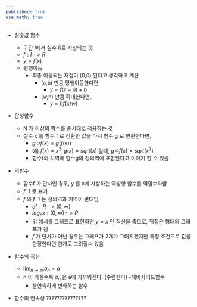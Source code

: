 ```yaml
---
published: true
use_math: true
---
```

- 실숫값 함수 
  - 구간 $I$에서 실수 $R$로 사상되는 것
  - $f:I->R$
  - $y=f(x)$
  - 평행이동
    - 최종 이동되는 지점이 (0,0) 된다고 생각하고 계산
      - (a,b) 만큼 평행이동한다면,
         - $y=f(x-a)+b$
      - (w,h) 만큼 확대한다면,
         - $y=hf(x/w)$

- 합성함수
  - N 개 이상의 함수를 순서대로 적용하는 것
  - 실수 x 를 함수 f 로 전환한 값을 다시 함수 g 로 변환한다면,
    - $gㅇf(x) = g(f(x))$
    - 예) $f(x)=x^2, g(x)=sqrt(x)$ 일때, $gㅇf(x) = sqrt(x^2)$
    - 함수f의 치역에 함수g의 정의역에 포함된다고 이야기 할 수 있음

- 역함수
  - 함수f 가 단사인 경우, y 를 x에 사상하는 역방향 함수를 역함수라함
  - $f^-1$ 로 표기
  - $f$ 와 $f^-1$ 는 정의역과 치역이 반대임
    - $e^x : R -> (0, ∞)$
    - $log_e x : (0, ∞) -> R$
    - 위 예시를 그래프로 표현하면 $y=x$ 인 직선을 축으로, 뒤집은 형태의 그래프가 됨
    - $f$ 가 단사가 아닌 경우는 그래프가 2개가 그려지겠지만 특정 조건으로 값을 한정한다면 한개로 그려질수 있음

- 함수의 극한
  - $\lim_{n \to \infty}a_n=a$
  - n 이 커질수록 $a_n$ 은 a에 가까워진다. (수렴한다)
  -헤비사이드함수
    - 불연속하게 변화하는 함수

- 함수의 연속성
  ???????????????